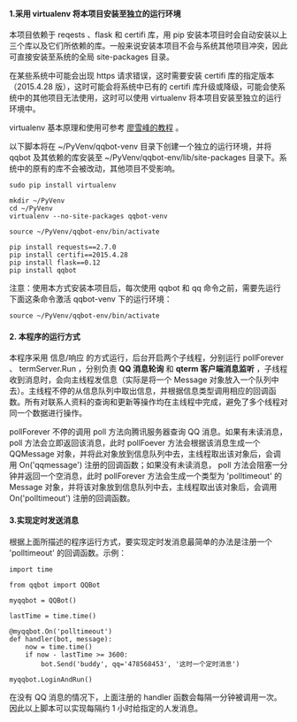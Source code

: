 

#### 1.采用 virtualenv 将本项目安装至独立的运行环境

本项目依赖于 reqests 、flask 和 certifi 库，用 pip 安装本项目时会自动安装以上三个库以及它们所依赖的库。一般来说安装本项目不会与系统其他项目冲突，因此可直接安装至系统的全局 site-packages 目录。

在某些系统中可能会出现 https 请求错误，这时需要安装 certifi 库的指定版本（2015.4.28 版），这时可能会将系统中已有的 certifi 库升级或降级，可能会使系统中的其他项目无法使用，这时可以使用 virtualenv 将本项目安装至独立的运行环境中。

virtualenv 基本原理和使用可参考 [廖雪峰的教程](http://www.liaoxuefeng.com/wiki/0014316089557264a6b348958f449949df42a6d3a2e542c000/001432712108300322c61f256c74803b43bfd65c6f8d0d0000) 。

以下脚本将在 ~/PyVenv/qqbot-venv 目录下创建一个独立的运行环境，并将 qqbot 及其依赖的库安装至 ~/PyVenv/qqbot-env/lib/site-packages 目录下。系统中的原有的库不会被改动，其他项目不受影响。

    sudo pip install virtualenv

    mkdir ~/PyVenv
    cd ~/PyVenv
    virtualenv --no-site-packages qqbot-venv

    source ~/PyVenv/qqbot-env/bin/activate

    pip install requests==2.7.0
    pip install certifi==2015.4.28
    pip install flask==0.12
    pip install qqbot

注意：使用本方式安装本项目后，每次使用 qqbot 和 qq 命令之前，需要先运行下面这条命令激活 qqbot-venv 下的运行环境：

    source ~/PyVenv/qqbot-env/bin/activate

#### 2. 本程序的运行方式

本程序采用 信息/响应 的方式运行，后台开启两个子线程，分别运行 pollForever 、 termServer.Run ，分别负责 **QQ 消息轮询** 和 **qterm 客户端消息监听** ，子线程收到消息时，会向主线程发信息（实际是将一个 Message 对象放入一个队列中去）。主线程不停的从信息队列中取出信息，并根据信息类型调用相应的回调函数。所有对联系人资料的查询和更新等操作均在主线程中完成，避免了多个线程对同一个数据进行操作。

pollForever 不停的调用 poll 方法向腾讯服务器查询 QQ 消息。如果有未读消息， poll 方法会立即返回该消息，此时 pollFoever 方法会根据该消息生成一个 QQMessage 对象，并将此对象放到信息队列中去，主线程取出该对象后，会调用 On('qqmessage') 注册的回调函数；如果没有未读消息， poll 方法会阻塞一分钟并返回一个空消息，此时 pollForever 方法会生成一个类型为 'polltimeout' 的 Message 对象，并将该对象放到信息队列中去，主线程取出该对象后，会调用 On('polltimeout') 注册的回调函数。


#### 3.实现定时发送消息

根据上面所描述的程序运行方式，要实现定时发消息最简单的办法是注册一个 'polltimeout' 的回调函数。示例：

    import time

    from qqbot import QQBot

    myqqbot = QQBot()

    lastTime = time.time()

    @myqqbot.On('polltimeout')
    def handler(bot, message):
        now = time.time()
        if now - lastTime >= 3600:
            bot.Send('buddy', qq='478568453', '这时一个定时消息')

    myqqbot.LoginAndRun()

在没有 QQ 消息的情况下，上面注册的 handler 函数会每隔一分钟被调用一次。因此以上脚本可以实现每隔约 1 小时给指定的人发消息。

